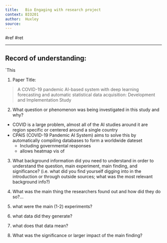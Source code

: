 ```yaml
---
title:   Bio Engaging with research project
context: BIO201
author:  Huxley
source: 
---
```


#ref #ret 

---
## Record of understanding:

`This

1.  Paper Title:  
> A COVID-19 pandemic AI-based system with deep learning forecasting and automatic statistical data acquisition: Development and Implementation Study
    

2.  What question or phenomenon was being investigated in this study and why?
- COVID is a large problem, almost all of the AI studies around it are region specific or centered around a single country
- CPAIS (COVID-19 Pandemic AI System) aims to solve this by automatically compiling databases to form a worldwide dateset
	- Including governmental responses
	- allows heatmap vis of 

  

3.  What background information did you need to understand in order to understand the question, main experiment, main finding, and significance? (i.e. what did you find yourself digging into in the introduction or through outside sources; what was the most relevant background info?)
    

  

4.  What was the main thing the researchers found out and how did they do so?...
    

1.  what were the main (1-2) experiments?
    
2.  what data did they generate?
    
3.  what does that data mean?
    

  

5.  What was the significance or larger impact of the main finding?
